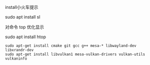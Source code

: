 
install小火车提示

sudo apt install sl

对命令 top 优化显示

sudo apt install htop

```
sudo apt-get install cmake git gcc g++ mesa-* libwayland-dev libxrandr-dev
sudo apt-get install libvulkan1 mesa-vulkan-drivers vulkan-utils
vulkaninfo
```
